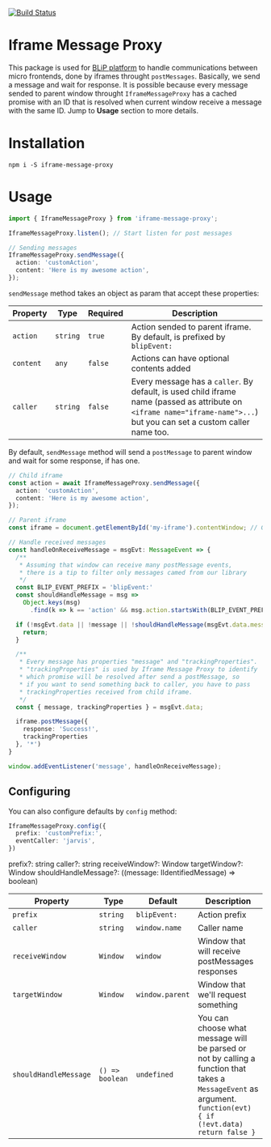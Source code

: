 [![Build Status](https://travis-ci.org/takenet/iframe-message-proxy.svg?branch=master)](https://travis-ci.org/takenet/iframe-message-proxy)

# Iframe Message Proxy

This package is used for [BLiP platform](https://portal.blip.ai) to handle communications between micro frontends, done by iframes throught `postMessages`. Basically, we send a message and wait for response. It is possible because every message sended to parent window throught `IframeMessageProxy` has a cached promise with an ID that is resolved when current window receive a message with the same ID. Jump to **Usage** section to more details.

# Installation

`npm i -S iframe-message-proxy`

# Usage

```typescript
import { IframeMessageProxy } from 'iframe-message-proxy';

IframeMessageProxy.listen(); // Start listen for post messages

// Sending messages
IframeMessageProxy.sendMessage({
  action: 'customAction',
  content: 'Here is my awesome action',
});
```
`sendMessage` method takes an object as param that accept these properties:

| Property | Type | Required | Description |
| -------- | ---- | -------- | ----------- |
| `action` | `string` | `true` | Action sended to parent iframe. By default, is prefixed by `blipEvent:` |
| `content` | `any` | `false` | Actions can have optional contents added
| `caller` | `string` | `false` | Every message has a `caller`. By default, is used child iframe name (passed as attribute on `<iframe name="iframe-name">...`) but you can set a custom caller name too.

By default, `sendMessage` method will send a `postMessage` to parent window and wait for some response, if has one.

```typescript
// Child iframe
const action = await IframeMessageProxy.sendMessage({
  action: 'customAction',
  content: 'Here is my awesome action',
});

// Parent iframe
const iframe = document.getElementById('my-iframe').contentWindow; // Get iframe caller

// Handle received messages
const handleOnReceiveMessage = msgEvt: MessageEvent => {
  /**
   * Assuming that window can receive many postMessage events,
   * there is a tip to filter only messages camed from our library
   */
  const BLIP_EVENT_PREFIX = 'blipEvent:'
  const shouldHandleMessage = msg =>
    Object.keys(msg)
      .find(k => k == 'action' && msg.action.startsWith(BLIP_EVENT_PREFIX));

  if (!msgEvt.data || !message || !shouldHandleMessage(msgEvt.data.message)) {
    return;
  }

  /**
   * Every message has properties "message" and "trackingProperties".
   * "trackingProperties" is used by Iframe Message Proxy to identify
   * which promise will be resolved after send a postMessage, so
   * if you want to send something back to caller, you have to pass
   * trackingProperties received from child iframe.
   */
  const { message, trackingProperties } = msgEvt.data;

  iframe.postMessage({
    response: 'Success!',
    trackingProperties
  }, '*')
}

window.addEventListener('message', handleOnReceiveMessage);
```
## Configuring

You can also configure defaults by `config` method:

```typescript
IframeMessageProxy.config({
  prefix: 'customPrefix:',
  eventCaller: 'jarvis',
})
```

prefix?: string
  caller?: string
  receiveWindow?: Window
  targetWindow?: Window
  shouldHandleMessage?: ((message: IIdentifiedMessage) => boolean)

| Property | Type | Default | Description |
| -------- | ---- | -------- | ----------- |
| `prefix` | `string` | `blipEvent:` | Action prefix |
| `caller` | `string` | `window.name` | Caller name |
| `receiveWindow` | `Window` | `window` | Window that will receive postMessages responses |
| `targetWindow` | `Window` | `window.parent` | Window that we'll request something |
| `shouldHandleMessage` | `() => boolean` | `undefined` | You can choose what message will be parsed or not by calling a function that takes a `MessageEvent` as argument. `function(evt) { if (!evt.data) return false }`
